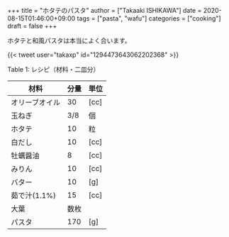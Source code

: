 +++
title = "ホタテのパスタ"
author = ["Takaaki ISHIKAWA"]
date = 2020-08-15T01:46:00+09:00
tags = ["pasta", "wafu"]
categories = ["cooking"]
draft = false
+++

ホタテと和風パスタは本当によく合います。  

{{< tweet user="takaxp" id="1294473643062202368" >}}  

<div class="table-caption">
  <span class="table-number">Table 1</span>:
  レシピ（材料・二皿分）
</div>

| 材料      | 分量 | 単位 |
|---------|----|----|
| オリーブオイル | 30  | [cc] |
| 玉ねぎ    | 3/8 | 個   |
| ホタテ    | 10  | 粒   |
| 白だし    | 10  | [cc] |
| 牡蠣醤油  | 8   | [cc] |
| みりん    | 10  | [cc] |
| バター    | 10  | [g]  |
| 茹で汁(1.1%) | 15  | [cc] |
| 大葉      | 数枚 |      |
| パスタ    | 170 | [g]  |